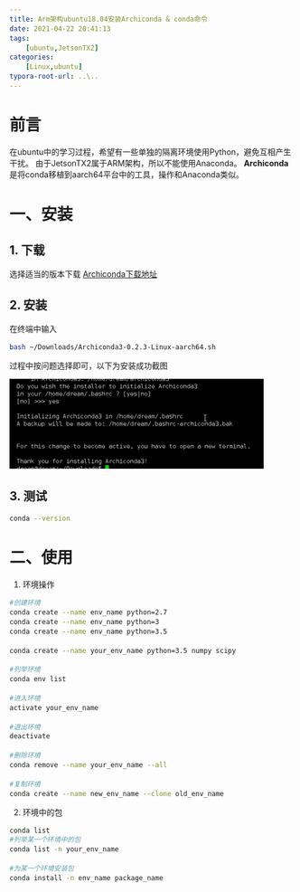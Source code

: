 ```yaml
---
title: Arm架构ubuntu18.04安装Archiconda & conda命令
date: 2021-04-22 20:41:13
tags: 
    [ubuntu,JetsonTX2] 
categories: 
    [Linux,ubuntu]
typora-root-url: ..\..
---
```


# 前言

在ubuntu中的学习过程，希望有一些单独的隔离环境使用Python，避免互相产生干扰。
由于JetsonTX2属于ARM架构，所以不能使用Anaconda。
**Archiconda**是将conda移植到aarch64平台中的工具，操作和Anaconda类似。

# 一、安装
## 1. 下载
选择适当的版本下载 [Archiconda下载地址](https://github.com/Archiconda/build-tools/releases)

## 2. 安装
在终端中输入
```bash
bash ~/Downloads/Archiconda3-0.2.3-Linux-aarch64.sh
```
过程中按问题选择即可，以下为安装成功截图

![01](/images/Arm架构ubuntu18-04安装Archiconda/01.jpg)

## 3. 测试

```bash
conda --version
```

# 二、使用
1. 环境操作

```bash
#创建环境
conda create --name env_name python=2.7
conda create --name env_name python=3
conda create --name env_name python=3.5

conda create --name your_env_name python=3.5 numpy scipy

#列举环境
conda env list

#进入环境
activate your_env_name

#退出环境
deactivate

#删除环境
conda remove --name your_env_name --all

#复制环境
conda create --name new_env_name --clone old_env_name 
```

2. 环境中的包

```bash
conda list
#列举某一个环境中的包
conda list -n your_env_name

#为某一个环境安装包
conda install -n env_name package_name
```









